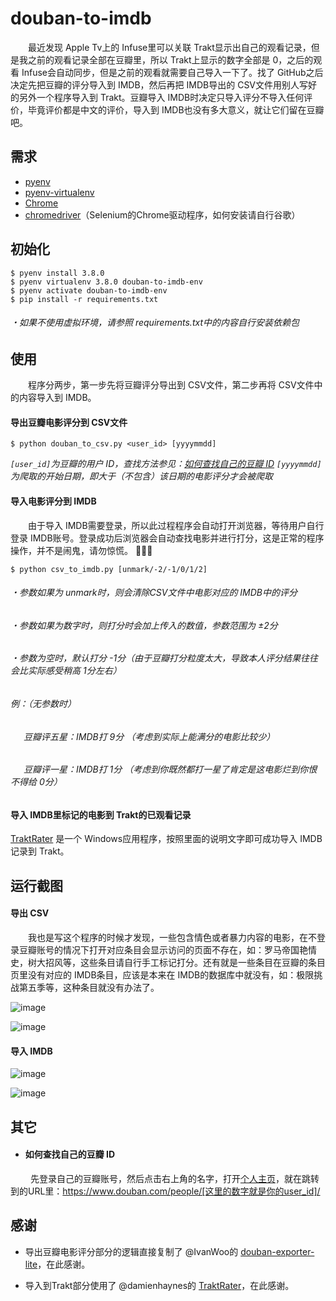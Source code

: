 # douban-to-imdb

&ensp;&ensp;&ensp;&ensp;最近发现 Apple Tv上的 Infuse里可以关联 Trakt显示出自己的观看记录，但是我之前的观看记录全部在豆瓣里，所以 Trakt上显示的数字全部是 0，之后的观看 Infuse会自动同步，但是之前的观看就需要自己导入一下了。找了 GitHub之后决定先把豆瓣的评分导入到 IMDB，然后再把 IMDB导出的 CSV文件用别人写好的另外一个程序导入到 Trakt。豆瓣导入 IMDB时决定只导入评分不导入任何评价，毕竟评价都是中文的评价，导入到 IMDB也没有多大意义，就让它们留在豆瓣吧。

## 需求

* [pyenv](https://github.com/pyenv/pyenv)
* [pyenv-virtualenv](https://github.com/pyenv/pyenv-virtualenv)
* [Chrome](https://www.google.com/chrome/)
* [chromedriver](https://chromedriver.chromium.org/downloads)（Selenium的Chrome驱动程序，如何安装请自行谷歌）

## 初始化

    $ pyenv install 3.8.0
    $ pyenv virtualenv 3.8.0 douban-to-imdb-env
    $ pyenv activate douban-to-imdb-env
    $ pip install -r requirements.txt
    
###### *・如果不使用虚拟环境，请参照 requirements.txt中的内容自行安装依赖包*
    
## 使用

&ensp;&ensp;&ensp;&ensp;程序分两步，第一步先将豆瓣评分导出到 CSV文件，第二步再将 CSV文件中的内容导入到 IMDB。

#### 导出豆瓣电影评分到 CSV文件

    $ python douban_to_csv.py <user_id> [yyyymmdd] 
    
*`[user_id]`为豆瓣的用户 ID，查找方法参见：[如何查找自己的豆瓣 ID](#如何查找自己的豆瓣-ID)*
*`[yyyymmdd]`为爬取的开始日期，即大于（不包含）该日期的电影评分才会被爬取*

#### 导入电影评分到 IMDB

&ensp;&ensp;&ensp;&ensp;由于导入 IMDB需要登录，所以此过程程序会自动打开浏览器，等待用户自行登录 IMDB账号。登录成功后浏览器会自动查找电影并进行打分，这是正常的程序操作，并不是闹鬼，请勿惊慌。 👻👻👻

    $ python csv_to_imdb.py [unmark/-2/-1/0/1/2]
    
###### *・参数如果为 unmark时，则会清除CSV文件中电影对应的 IMDB中的评分*

###### *・参数如果为数字时，则打分时会加上传入的数值，参数范围为 ±2分*

###### *・参数为空时，默认打分 -1分（由于豆瓣打分粒度太大，导致本人评分结果往往会比实际感受稍高 1分左右）*

###### *例：（无参数时）*
  
###### *&ensp;&ensp;&ensp;豆瓣评五星：IMDB打 9分 （考虑到实际上能满分的电影比较少）*
  
###### *&ensp;&ensp;&ensp;豆瓣评一星：IMDB打 1分 （考虑到你既然都打一星了肯定是这电影烂到你恨不得给 0分）*

#### 导入 IMDB里标记的电影到 Trakt的已观看记录

[TraktRater](https://github.com/damienhaynes/TraktRater/releases) 是一个 Windows应用程序，按照里面的说明文字即可成功导入 IMDB记录到 Trakt。

## 运行截图

#### 导出 CSV

&ensp;&ensp;&ensp;&ensp;我也是写这个程序的时候才发现，一些包含情色或者暴力内容的电影，在不登录豆瓣账号的情况下打开对应条目会显示访问的页面不存在，如：罗马帝国艳情史，树大招风等，这些条目请自行手工标记打分。还有就是一些条目在豆瓣的条目页里没有对应的 IMDB条目，应该是本来在 IMDB的数据库中就没有，如：极限挑战第五季等，这种条目就没有办法了。

![image](https://github.com/fisheepx/douban-to-imdb/blob/master/screenshots/douban-to-csv1.png)

![image](https://github.com/fisheepx/douban-to-imdb/blob/master/screenshots/douban-to-csv2.png)

#### 导入 IMDB

![image](https://github.com/fisheepx/douban-to-imdb/blob/master/screenshots/csv-to-imdb2.png)

![image](https://github.com/fisheepx/douban-to-imdb/blob/master/screenshots/csv-to-imdb1.png)

## 其它

* #### 如何查找自己的豆瓣 ID

&ensp;&ensp;&ensp;&ensp; 先登录自己的豆瓣账号，然后点击右上角的名字，打开[个人主页](https://www.douban.com/mine/)，就在跳转到的URL里：https://www.douban.com/people/[这里的数字就是你的user_id]/

## 感谢

* 导出豆瓣电影评分部分的逻辑直接复制了 @IvanWoo的 [douban-exporter-lite](https://github.com/IvanWoo/douban-exporter-lite)，在此感谢。

* 导入到Trakt部分使用了 @damienhaynes的 [TraktRater](https://github.com/damienhaynes/TraktRater)，在此感谢。
